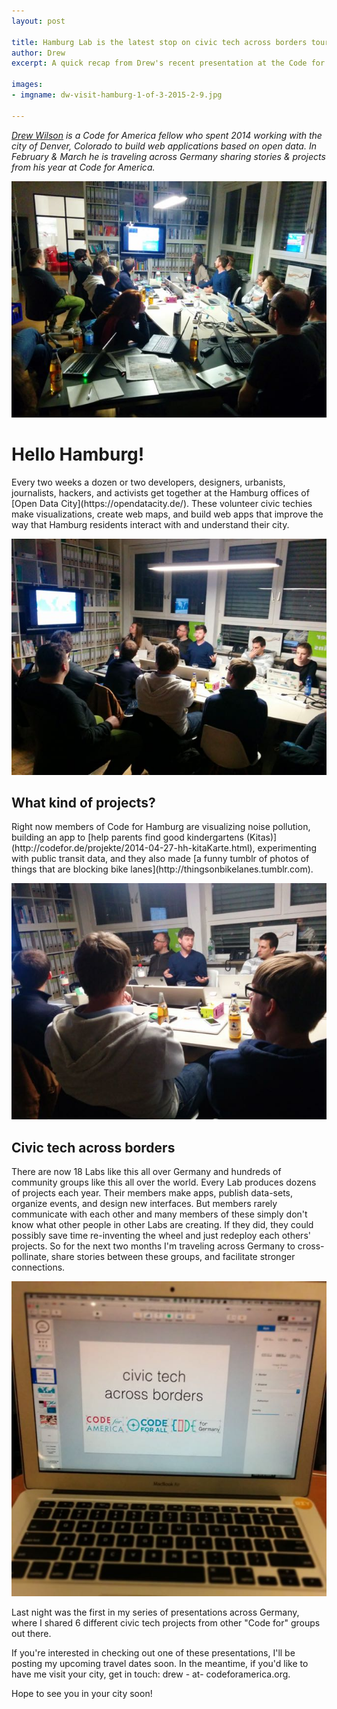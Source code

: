 ```yaml
---
layout: post 

title: Hamburg Lab is the latest stop on civic tech across borders tour
author: Drew
excerpt: A quick recap from Drew's recent presentation at the Code for Hamburg meetup

images:
- imgname: dw-visit-hamburg-1-of-3-2015-2-9.jpg

---
```


<em><a href="https://twitter.com/drewSaysGoVeg">Drew Wilson</a> is a Code for America fellow who spent 2014 working with the city of Denver, Colorado to build web applications based on open data. In February & March he is traveling across Germany sharing stories & projects from his year at Code for America.</em>

![Drew presenting at Code for Hamburg](/assets/blog/dw-visit-hamburg-2-of-3-2015-2-9.jpg)

<h1>Hello Hamburg!</h1>
Every two weeks a dozen or two developers, designers, urbanists, journalists, hackers, and activists get together at the Hamburg offices of [Open Data City](https://opendatacity.de/). These volunteer civic techies make visualizations, create web maps, and build web apps that improve the way that Hamburg residents interact with and understand their city.

![Drew presenting at Code for Hamburg](/assets/blog/dw-visit-hamburg-1-of-3-2015-2-9.jpg)

<h2>What kind of projects?</h2>
Right now members of Code for Hamburg are visualizing noise pollution, building an app to [help parents find good kindergartens (Kitas)](http://codefor.de/projekte/2014-04-27-hh-kitaKarte.html), experimenting with public transit data, and they also made [a funny tumblr of photos of things that are blocking bike lanes](http://thingsonbikelanes.tumblr.com).

![Drew presenting at Code for Hamburg](/assets/blog/dw-visit-hamburg-3-of-3-2015-2-9.jpg)


<h2>Civic tech across borders</h2>
There are now 18 Labs like this all over Germany and hundreds of community groups like this all over the world. Every Lab produces dozens of projects each year. Their members make apps, publish data-sets, organize events, and design new interfaces. But members rarely communicate with each other and many members of these simply don't know what other people in other Labs are creating. If they did, they could possibly save time re-inventing the wheel and just redeploy each others' projects. So for the next two months I'm traveling across Germany to cross-pollinate, share stories between these groups, and facilitate stronger connections.

![Civic tech across borders](/assets/blog/dw-visit-hamburg-4-of-3-lol-2015-2-9.jpg)

Last night was the first in my series of presentations across Germany, where I shared 6 different civic tech projects from other "Code for" groups out there.

If you're interested in checking out one of these presentations, I'll be posting my upcoming travel dates soon. In the meantime, if you'd like to have me visit your city, get in touch: drew - at- codeforamerica.org.

Hope to see you in your city soon!
